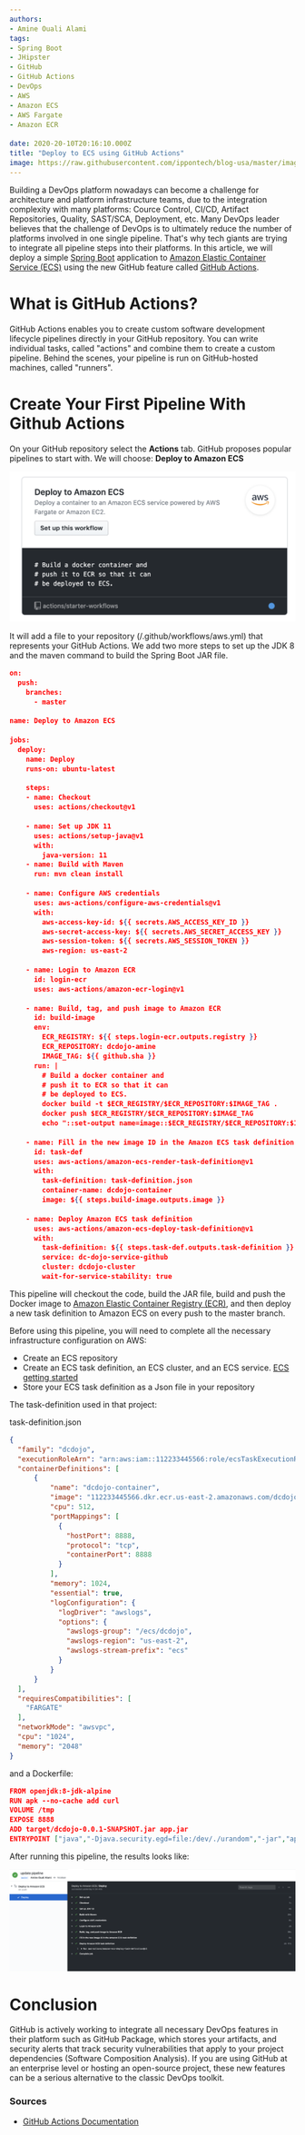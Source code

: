 ```yaml
---
authors:
- Amine Ouali Alami
tags:
- Spring Boot
- JHipster
- GitHub
- GitHub Actions
- DevOps
- AWS
- Amazon ECS
- AWS Fargate
- Amazon ECR

date: 2020-20-10T20:16:10.000Z
title: "Deploy to ECS using GitHub Actions"
image: https://raw.githubusercontent.com/ippontech/blog-usa/master/images/2020/01/deployToEcsWithGithubAction.jpg
---
```


Building a DevOps platform nowadays can become a challenge for architecture and platform infrastructure teams, due to the integration complexity with many platforms: Cource Control, CI/CD, Artifact Repositories, Quality, SAST/SCA, Deployment, etc. Many DevOps leader believes that the challenge of DevOps is to ultimately reduce the number of platforms involved in one single pipeline.
That's why tech giants are trying to integrate all pipeline steps into their platforms.
In this article, we will deploy a simple [Spring Boot](https://spring.io/projects/spring-boot) application to [Amazon Elastic Container Service (ECS)](https://spring.io/projects/spring-boot) using the new GitHub feature called [GitHub Actions](https://github.com/features/actions).

# What is GitHub Actions?
GitHub Actions enables you to create custom software development lifecycle pipelines directly in your GitHub repository.
You can write individual tasks, called "actions" and combine them to create a custom pipeline.
Behind the scenes, your pipeline is run on GitHub-hosted machines, called "runners".


# Create Your First Pipeline With Github Actions
On your GitHub repository select the **Actions** tab.
GitHub proposes popular pipelines to start with. We will choose: **Deploy to Amazon ECS**

![01](https://raw.githubusercontent.com/ippontech/blog-usa/master/images/2020/01/deployToEcsWithGithubAction-01.png)

It will add a file to your repository (/.github/workflows/aws.yml) that represents your GitHub Actions.
We add two more steps to set up the JDK 8 and the maven command to build the Spring Boot JAR file.


```json
on:
  push:
    branches:
      - master

name: Deploy to Amazon ECS

jobs:
  deploy:
    name: Deploy
    runs-on: ubuntu-latest

    steps:
    - name: Checkout
      uses: actions/checkout@v1

    - name: Set up JDK 11
      uses: actions/setup-java@v1
      with:
        java-version: 11
    - name: Build with Maven
      run: mvn clean install

    - name: Configure AWS credentials
      uses: aws-actions/configure-aws-credentials@v1
      with:
        aws-access-key-id: ${{ secrets.AWS_ACCESS_KEY_ID }}
        aws-secret-access-key: ${{ secrets.AWS_SECRET_ACCESS_KEY }}
        aws-session-token: ${{ secrets.AWS_SESSION_TOKEN }}
        aws-region: us-east-2

    - name: Login to Amazon ECR
      id: login-ecr
      uses: aws-actions/amazon-ecr-login@v1
    
    - name: Build, tag, and push image to Amazon ECR
      id: build-image
      env:
        ECR_REGISTRY: ${{ steps.login-ecr.outputs.registry }}
        ECR_REPOSITORY: dcdojo-amine
        IMAGE_TAG: ${{ github.sha }}
      run: |
        # Build a docker container and
        # push it to ECR so that it can
        # be deployed to ECS.
        docker build -t $ECR_REGISTRY/$ECR_REPOSITORY:$IMAGE_TAG .
        docker push $ECR_REGISTRY/$ECR_REPOSITORY:$IMAGE_TAG
        echo "::set-output name=image::$ECR_REGISTRY/$ECR_REPOSITORY:$IMAGE_TAG"

    - name: Fill in the new image ID in the Amazon ECS task definition
      id: task-def
      uses: aws-actions/amazon-ecs-render-task-definition@v1
      with:
        task-definition: task-definition.json
        container-name: dcdojo-container
        image: ${{ steps.build-image.outputs.image }}

    - name: Deploy Amazon ECS task definition
      uses: aws-actions/amazon-ecs-deploy-task-definition@v1
      with:
        task-definition: ${{ steps.task-def.outputs.task-definition }}
        service: dc-dojo-service-github
        cluster: dcdojo-cluster
        wait-for-service-stability: true

```

This pipeline will checkout the code, build the JAR file, build and push the Docker image to [Amazon Elastic Container Registry (ECR)](https://aws.amazon.com/ecr/), and then deploy a new task definition to Amazon ECS on every push to the master branch.

Before using this pipeline, you will need to complete all the necessary infrastructure configuration on AWS:
- Create an ECS repository
- Create an ECS task definition, an ECS cluster, and an ECS service. [ECS getting started](https://us-east-2.console.aws.amazon.com/ecs/home?region=us-east-2#/firstRun)
- Store your ECS task definition as a Json file in your repository

The task-definition used in that project:

task-definition.json
```json
{
  "family": "dcdojo",
  "executionRoleArn": "arn:aws:iam::112233445566:role/ecsTaskExecutionRole",
  "containerDefinitions": [
      {
          "name": "dcdojo-container",
          "image": "112233445566.dkr.ecr.us-east-2.amazonaws.com/dcdojo-amine:4622390a2b34f72y5f389cb62128a305641942cd",
          "cpu": 512,
          "portMappings": [
            {
              "hostPort": 8888,
              "protocol": "tcp",
              "containerPort": 8888
            }
          ],
          "memory": 1024,
          "essential": true,
          "logConfiguration": {
            "logDriver": "awslogs",
            "options": {
              "awslogs-group": "/ecs/dcdojo",
              "awslogs-region": "us-east-2",
              "awslogs-stream-prefix": "ecs"
            }
          }
      }
  ],
  "requiresCompatibilities": [
    "FARGATE"
  ],
  "networkMode": "awsvpc",
  "cpu": "1024",
  "memory": "2048"
}
```

and a Dockerfile:

```json
FROM openjdk:8-jdk-alpine
RUN apk --no-cache add curl
VOLUME /tmp
EXPOSE 8888
ADD target/dcdojo-0.0.1-SNAPSHOT.jar app.jar
ENTRYPOINT ["java","-Djava.security.egd=file:/dev/./urandom","-jar","app.jar"]
```

After running this pipeline, the results looks like:

![02](https://raw.githubusercontent.com/ippontech/blog-usa/master/images/2020/01/deployToEcsWithGithubAction-02.png)



# Conclusion
GitHub is actively working to integrate all necessary DevOps features in their platform such as GitHub Package, which stores your artifacts, and security alerts that track security vulnerabilities that apply to your project dependencies (Software Composition Analysis).
If you are using GitHub at an enterprise level or hosting an open-source project, these new features can be a serious alternative to the classic DevOps toolkit.

### Sources
* [GitHub Actions Documentation](https://help.github.com/en/actions)
